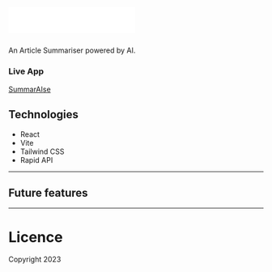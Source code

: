 # <img src="https://github.com/AlbertStoykov/SummarAIse/blob/main/src/assets/logo.svg" alt="Logo" style="width: 250px; height: auto;">

An Article Summariser powered by AI.

### Live App

<a href="https://summaraise.netlify.app/" target="_blank" rel="noopener noreferrer">SummarAIse</a>

## Technologies

- React
- Vite
- Tailwind CSS
- Rapid API

---

## Future features

<!-- - Chat function, users can customize the article summarisation. -->

---

# Licence

Copyright 2023
